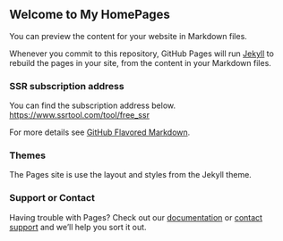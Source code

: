 ## Welcome to My HomePages

You can preview the content for your website in Markdown files.

Whenever you commit to this repository, GitHub Pages will run [Jekyll](https://jekyllrb.com/) to rebuild the pages in your site, from the content in your Markdown files.

### SSR subscription address

You can find the subscription address below.
https://www.ssrtool.com/tool/free_ssr

For more details see [GitHub Flavored Markdown](https://guides.github.com/features/mastering-markdown/).

### Themes

The Pages site is use the layout and styles from the Jekyll theme.

### Support or Contact

Having trouble with Pages? Check out our [documentation](https://help.github.com/categories/github-pages-basics/) or [contact support](https://github.com/contact) and we’ll help you sort it out.
